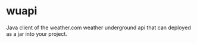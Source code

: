 # wuapi
Java client of the weather.com weather underground api that can deployed as a jar into your project.
